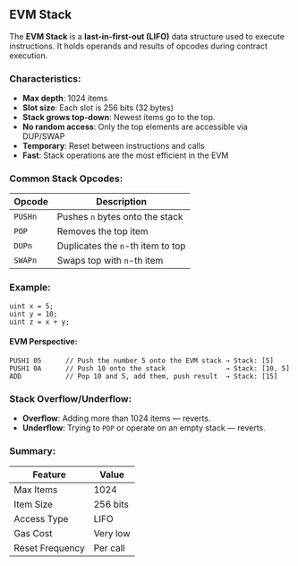## EVM Stack

The **EVM Stack** is a **last-in-first-out (LIFO)** data structure used to execute instructions. It holds operands and results of opcodes during contract execution.

### Characteristics:
- **Max depth**: 1024 items
- **Slot size**: Each slot is 256 bits (32 bytes)
- **Stack grows top-down**: Newest items go to the top.
- **No random access**: Only the top elements are accessible via DUP/SWAP
- **Temporary**: Reset between instructions and calls
- **Fast**: Stack operations are the most efficient in the EVM


### Common Stack Opcodes:
| Opcode   | Description                        |
|----------|------------------------------------|
| `PUSHn`  | Pushes `n` bytes onto the stack     |
| `POP`    | Removes the top item                |
| `DUPn`   | Duplicates the `n`-th item to top   |
| `SWAPn`  | Swaps top with `n`-th item          |


### Example:
```solidity
uint x = 5;
uint y = 10;
uint z = x + y;
````

#### EVM Perspective:
```
PUSH1 05      // Push the number 5 onto the EVM stack → Stack: [5]
PUSH1 0A      // Push 10 onto the stack               → Stack: [10, 5]
ADD           // Pop 10 and 5, add them, push result  → Stack: [15]
```


### Stack Overflow/Underflow:

* **Overflow**: Adding more than 1024 items — reverts.
* **Underflow**: Trying to `POP` or operate on an empty stack — reverts.


### Summary:

| Feature         | Value    |
| --------------- | -------- |
| Max Items       | 1024     |
| Item Size       | 256 bits |
| Access Type     | LIFO     |
| Gas Cost        | Very low |
| Reset Frequency | Per call |


